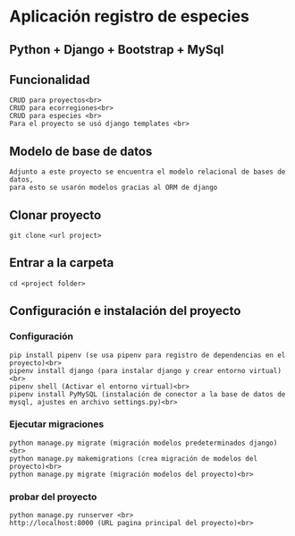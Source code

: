 # Aplicación registro de especies

## Python + Django + Bootstrap + MySql


## Funcionalidad
```
CRUD para proyectos<br>
CRUD para ecorregiones<br>
CRUD para especies <br>
Para el proyecto se usó django templates <br>

```

## Modelo de base de datos
```
Adjunto a este proyecto se encuentra el modelo relacional de bases de datos,
para esto se usarón modelos gracias al ORM de django

```

## Clonar proyecto
```
git clone <url project>
```
## Entrar a la carpeta
```
cd <project folder>
```

## Configuración e instalación del proyecto

### Configuración
```
pip install pipenv (se usa pipenv para registro de dependencias en el proyecto)<br>
pipenv install django (para instalar django y crear entorno virtual)<br>
pipenv shell (Activar el entorno virtual)<br>
pipenv install PyMySQL (instalación de conector a la base de datos de mysql, ajustes en archivo settings.py)<br>

```
### Ejecutar migraciones
```
python manage.py migrate (migración modelos predeterminados django)<br>
python manage.py makemigrations (crea migración de modelos del proyecto)<br>
python manage.py migrate (migración modelos del proyecto)<br>
```
### probar del proyecto
```
python manage.py runserver <br>
http://localhost:8000 (URL pagina principal del proyecto)<br>

```

